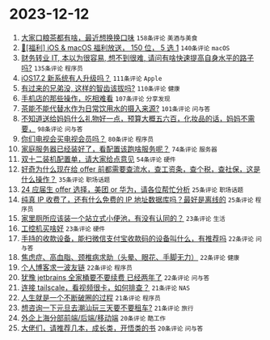 # 2023-12-12

1. [大家口粮茶都有啥，最近想换换口味](https://www.v2ex.com/t/999587) `158条评论` `美酒与美食`
1. [🎉[福利] iOS & macOS 福利放送， 150 位， 5 选 1](https://www.v2ex.com/t/999774) `140条评论` `macOS`
1. [财务转业 IT, 本以为很容易, 想不到很难, 请问有啥快速提高自身水平的路子吗?](https://www.v2ex.com/t/999553) `135条评论` `程序员`
1. [iOS17.2 新系统有人升级吗？](https://www.v2ex.com/t/999568) `111条评论` `Apple`
1. [有过来的兄弟没, 这样的智齿该拔吗?](https://www.v2ex.com/t/999658) `110条评论` `健康`
1. [手机店的那些操作，吃相难看](https://www.v2ex.com/t/999571) `107条评论` `分享发现`
1. [茶能不能代替水作为日常饮用水的摄入来源?](https://www.v2ex.com/t/999567) `101条评论` `问与答`
1. [不知道送给妈妈什么礼物好一点，预算大概五六百，化妆品的话，妈妈不需要，](https://www.v2ex.com/t/999582) `98条评论` `问与答`
1. [你们电视会买电视会员吗？](https://www.v2ex.com/t/999643) `80条评论` `程序员`
1. [家庭服务器已经装好了，看配置该跑啥服务呢？](https://www.v2ex.com/t/999575) `74条评论` `服务器`
1. [双十二装机配置单，请大家给点意见](https://www.v2ex.com/t/999552) `54条评论` `硬件`
1. [好奇为什么现在给 offer 前都需要查流水，查工资条，查个税，查社保，这是什么操作？](https://www.v2ex.com/t/999573) `35条评论` `职场话题`
1. [24 应届生 offer 选择，美团 or 华为，请各位帮忙分析](https://www.v2ex.com/t/999590) `25条评论` `职场话题`
1. [纯真 IP 收费了，还有什么免费的 IP 地址数据库吗？最好是离线的](https://www.v2ex.com/t/999581) `25条评论` `程序员`
1. [家里厕所应该装一个站立式小便池，有没有认同的？](https://www.v2ex.com/t/999785) `23条评论` `生活`
1. [工控机买啥好](https://www.v2ex.com/t/999632) `23条评论` `硬件`
1. [手持的收款设备，能扫微信支付宝收款码的设备叫什么，有推荐吗](https://www.v2ex.com/t/999762) `22条评论` `问与答`
1. [焦虑症、高血脂、颈椎病求助（头晕、眼花、手脚无力）](https://www.v2ex.com/t/999751) `22条评论` `健康`
1. [个人博客求一波友链](https://www.v2ex.com/t/999593) `22条评论` `程序员`
1. [犹豫 jetbrains 全家桶要不要续费 已经两年了](https://www.v2ex.com/t/999557) `22条评论` `问与答`
1. [连接 tailscale，看视频很卡，如何排查？](https://www.v2ex.com/t/999772) `21条评论` `NAS`
1. [人生就是一个不断破圈的过程](https://www.v2ex.com/t/999690) `21条评论` `程序员`
1. [想咨询一下元旦去潮汕玩三天要不要租车?](https://www.v2ex.com/t/999635) `21条评论` `旅行`
1. [外企上海分部前端/后端/移动端](https://www.v2ex.com/t/999752) `20条评论` `酷工作`
1. [大佬们，请推荐几本，成长类，开悟类的书](https://www.v2ex.com/t/999664) `20条评论` `问与答`
